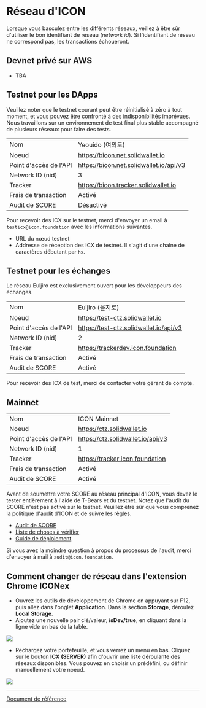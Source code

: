 # Réseau d'ICON

Lorsque vous basculez entre les différents réseaux, veillez à être sûr d'utiliser le bon identifiant de réseau (*network id*).
Si l'identifiant de réseau ne correspond pas, les transactions échoueront.

## Devnet privé sur AWS 
- TBA

## Testnet pour les DApps

Veuillez noter que le testnet courant peut être réinitialisé à zéro à tout moment, et vous pouvez être confronté à des indisponibilités imprévues.
Nous travaillons sur un environnement de test final plus stable accompagné de plusieurs réseaux pour faire des tests.

|              |                |
|--------------|----------------|
| Nom          | Yeouido (여의도) |
| Noeud         | https://bicon.net.solidwallet.io |
| Point d'accès de l'API | https://bicon.net.solidwallet.io/api/v3 |
| Network ID (nid) | 3 |
| Tracker         | https://bicon.tracker.solidwallet.io |
| Frais de transaction | Activé |
| Audit de SCORE     | Désactivé |

Pour recevoir des ICX sur le testnet, merci d'envoyer un email à `testicx@icon.foundation` avec les informations suivantes.
- URL du nœud testnet
- Addresse de réception des ICX de testnet. Il s'agit d'une chaîne de caractères débutant par `hx`.

## Testnet pour les échanges
Le réseau Euljiro est exclusivement ouvert pour les développeurs des échanges.

|              |                |
|--------------|----------------|
| Nom         | Euljiro (을지로) |
| Noeud         | https://test-ctz.solidwallet.io |
| Point d'accès de l'API | https://test-ctz.solidwallet.io/api/v3 |
| Network ID (nid)| 2 |
| Tracker         | https://trackerdev.icon.foundation |
| Frais de transaction | Activé  |
| Audit de SCORE     | Activé |

Pour recevoir des ICX de test, merci de contacter votre gérant de compte.

## Mainnet

|              |                |
|--------------|----------------|
| Nom         | ICON Mainnet   |
| Noeud         | https://ctz.solidwallet.io |
| Point d'accès de l'API | https://ctz.solidwallet.io/api/v3 |
| Network ID (nid)| 1 |
| Tracker         | https://tracker.icon.foundation |
| Frais de transaction | Activé  |
| Audit de SCORE     | Activé  |

Avant de soumettre votre SCORE au réseau principal d'ICON, vous devez le tester entièrement à l'aide de T-Bears et du testnet.
Notez que l'audit du SCORE n'est pas activé sur le testnet. Veuillez être sûr que vous comprenez la politique d'audit d'ICON et de suivre les règles.
  - [Audit de SCORE](score_audit-fr.md)
  - [Liste de choses à vérifier](audit_checklist-fr.md)
  - [Guide de déploiement](score_deploy_guide-fr.md)

Si vous avez la moindre question à propos du processus de l'audit, merci d'envoyer à mail à `audit@icon.foundation`.

## Comment changer de réseau dans l'extension Chrome ICONex
- Ouvrez les outils de développement de Chrome en appuyant sur F12, puis allez dans l'onglet **Application**. Dans la section **Storage**, déroulez **Local Storage**.
- Ajoutez une nouvelle pair clé/valeur, **isDev/true**, en cliquant dans la ligne vide en bas de la table.

![](images/iconex-isdev.png)

- Rechargez votre portefeuille, et vous verrez un menu en bas. Cliquez sur le bouton **ICX (SERVER)** afin d'ouvrir une liste déroulante des réseaux disponibles.
Vous pouvez en choisir un prédéfini, ou définir manuellement votre noeud.

![](images/iconex-network.png)

---
[Document de référence](https://github.com/icon-project/icon-project.github.io/tree/b876874deb842cd062059f813ad5918d95d16053)
